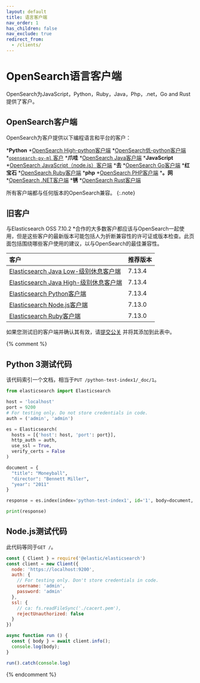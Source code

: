 ```yaml
---
layout: default
title: 语言客户端
nav_order: 1
has_children: false
nav_exclude: true
redirect_from:
  - /clients/
---
```


# OpenSearch语言客户端

OpenSearch为JavaScript，Python，Ruby，Java，Php，.net，Go and Rust提供了客户。

## OpenSearch客户端

OpenSearch为客户提供以下编程语言和平台的客户：

***Python**
  *[OpenSearch High-python客户端]({{site.url}}{{site.baseurl}}/clients/python-high-level/)
  *[OpenSearch低-python客户端]({{site.url}}{{site.baseurl}}/clients/python-low-level/)
  *[`opensearch-py-ml` 客户]({{site.url}}{{site.baseurl}}/clients/opensearch-py-ml/)
***爪哇**
  *[OpenSearch Java客户端]({{site.url}}{{site.baseurl}}/clients/java/)
***JavaScript**
  *[OpenSearch JavaScript（node.js）客户端]({{site.url}}{{site.baseurl}}/clients/javascript/index)
***去**
  *[OpenSearch Go客户端]({{site.url}}{{site.baseurl}}/clients/go/)
***红宝石**
  *[OpenSearch Ruby客户端]({{site.url}}{{site.baseurl}}/clients/ruby/)
***php**
  *[OpenSearch PHP客户端]({{site.url}}{{site.baseurl}}/clients/php/)
***。网**
  *[OpenSearch .NET客户端]({{site.url}}{{site.baseurl}}/clients/dot-net/)
***锈**
  *[OpenSearch Rust客户端]({{site.url}}{{site.baseurl}}/clients/rust/)

所有客户端都与任何版本的OpenSearch兼容。
{:.note}


## 旧客户

与Elasticsearch OSS 7.10.2 *合作的大多数客户都应该与OpenSearch一起使用，但是这些客户的最新版本可能包括人为折断兼容性的许可证或版本检查。此页面包括围绕哪些客户使用的建议，以与OpenSearch的最佳兼容性。

客户| 推荐版本
:--- | :---
[Elasticsearch Java Low-级别休息客户端](https://search.maven.org/artifact/org.elasticsearch.client/elasticsearch-rest-client/7.13.4/jar) | 7.13.4
[Elasticsearch Java High-级别休息客户端](https://search.maven.org/artifact/org.elasticsearch.client/elasticsearch-rest-high-level-client/7.13.4/jar) | 7.13.4
[Elasticsearch Python客户端](https://pypi.org/project/elasticsearch/7.13.4/) | 7.13.4
[Elasticsearch Node.js客户端](https://www.npmjs.com/package/@elastic/elasticsearch/v/7.13.0) | 7.13.0
[Elasticsearch Ruby客户端](https://rubygems.org/gems/elasticsearch/versions/7.13.0) | 7.13.0

如果您测试旧的客户端并确认其有效，请[提交公关](https://github.com/opensearch-project/documentation-website/pulls) 并将其添加到此表中。


{% comment %}
## Python 3测试代码

该代码索引一个文档，相当于`PUT /python-test-index1/_doc/1`。

```python
from elasticsearch import Elasticsearch

host = 'localhost'
port = 9200
# For testing only. Do not store credentials in code.
auth = ('admin', 'admin')

es = Elasticsearch(
  hosts = [{'host': host, 'port': port}],
  http_auth = auth,
  use_ssl = True,
  verify_certs = False
)

document = {
  "title": "Moneyball",
  "director": "Bennett Miller",
  "year": "2011"
}

response = es.index(index='python-test-index1', id='1', body=document, refresh=True)

print(response)
```


## Node.js测试代码

此代码等同于`GET /`。

```js
const { Client } = require('@elastic/elasticsearch')
const client = new Client({
  node: 'https://localhost:9200',
  auth: {
    // For testing only. Don't store credentials in code.
    username: 'admin',
    password: 'admin'
  },
  ssl: {
    // ca: fs.readFileSync('./cacert.pem'),
    rejectUnauthorized: false
  }
})

async function run () {
  const { body } = await client.info();
  console.log(body);
}

run().catch(console.log)
```
{% endcomment %}

